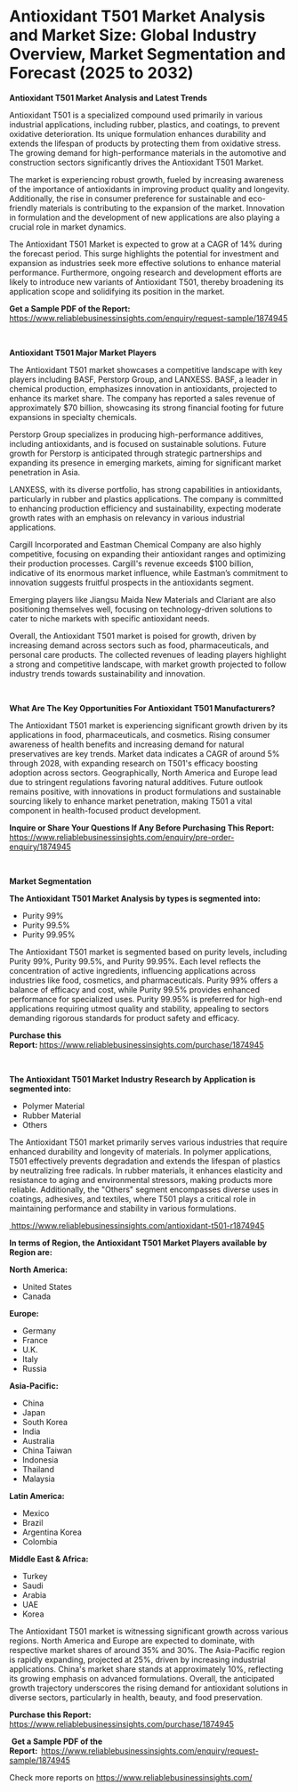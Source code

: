 <p><h1>Antioxidant T501 Market Analysis and Market Size: Global Industry Overview, Market Segmentation and Forecast (2025 to 2032)</h1></p><p><strong>Antioxidant T501 Market Analysis and Latest Trends</strong></p>
<p><p>Antioxidant T501 is a specialized compound used primarily in various industrial applications, including rubber, plastics, and coatings, to prevent oxidative deterioration. Its unique formulation enhances durability and extends the lifespan of products by protecting them from oxidative stress. The growing demand for high-performance materials in the automotive and construction sectors significantly drives the Antioxidant T501 Market.</p><p>The market is experiencing robust growth, fueled by increasing awareness of the importance of antioxidants in improving product quality and longevity. Additionally, the rise in consumer preference for sustainable and eco-friendly materials is contributing to the expansion of the market. Innovation in formulation and the development of new applications are also playing a crucial role in market dynamics.</p><p>The Antioxidant T501 Market is expected to grow at a CAGR of 14% during the forecast period. This surge highlights the potential for investment and expansion as industries seek more effective solutions to enhance material performance. Furthermore, ongoing research and development efforts are likely to introduce new variants of Antioxidant T501, thereby broadening its application scope and solidifying its position in the market.</p></p>
<p><strong>Get a Sample PDF of the Report:&nbsp;</strong> <a href="https://www.reliablebusinessinsights.com/enquiry/request-sample/1874945?utm_campaign=101&utm_medium=2&utm_source=Github&utm_content=ia&utm_term=04022025&utm_id=antioxidant-t501">https://www.reliablebusinessinsights.com/enquiry/request-sample/1874945</a></p>
<p>&nbsp;</p>
<p><strong>Antioxidant T501 Major Market Players</strong></p>
<p><p>The Antioxidant T501 market showcases a competitive landscape with key players including BASF, Perstorp Group, and LANXESS. BASF, a leader in chemical production, emphasizes innovation in antioxidants, projected to enhance its market share. The company has reported a sales revenue of approximately $70 billion, showcasing its strong financial footing for future expansions in specialty chemicals.</p><p>Perstorp Group specializes in producing high-performance additives, including antioxidants, and is focused on sustainable solutions. Future growth for Perstorp is anticipated through strategic partnerships and expanding its presence in emerging markets, aiming for significant market penetration in Asia.</p><p>LANXESS, with its diverse portfolio, has strong capabilities in antioxidants, particularly in rubber and plastics applications. The company is committed to enhancing production efficiency and sustainability, expecting moderate growth rates with an emphasis on relevancy in various industrial applications.</p><p>Cargill Incorporated and Eastman Chemical Company are also highly competitive, focusing on expanding their antioxidant ranges and optimizing their production processes. Cargill's revenue exceeds $100 billion, indicative of its enormous market influence, while Eastman’s commitment to innovation suggests fruitful prospects in the antioxidants segment.</p><p>Emerging players like Jiangsu Maida New Materials and Clariant are also positioning themselves well, focusing on technology-driven solutions to cater to niche markets with specific antioxidant needs.</p><p>Overall, the Antioxidant T501 market is poised for growth, driven by increasing demand across sectors such as food, pharmaceuticals, and personal care products. The collected revenues of leading players highlight a strong and competitive landscape, with market growth projected to follow industry trends towards sustainability and innovation.</p></p>
<p>&nbsp;</p>
<p><strong>What Are The Key Opportunities For Antioxidant T501 Manufacturers?</strong></p>
<p><p>The Antioxidant T501 market is experiencing significant growth driven by its applications in food, pharmaceuticals, and cosmetics. Rising consumer awareness of health benefits and increasing demand for natural preservatives are key trends. Market data indicates a CAGR of around 5% through 2028, with expanding research on T501's efficacy boosting adoption across sectors. Geographically, North America and Europe lead due to stringent regulations favoring natural additives. Future outlook remains positive, with innovations in product formulations and sustainable sourcing likely to enhance market penetration, making T501 a vital component in health-focused product development.</p></p>
<p><strong>Inquire or Share Your Questions If Any Before Purchasing This Report:</strong> <a href="https://www.reliablebusinessinsights.com/enquiry/pre-order-enquiry/1874945?utm_campaign=101&utm_medium=2&utm_source=Github&utm_content=ia&utm_term=04022025&utm_id=antioxidant-t501">https://www.reliablebusinessinsights.com/enquiry/pre-order-enquiry/1874945</a></p>
<p>&nbsp;</p>
<p><strong>Market Segmentation</strong></p>
<p><strong>The Antioxidant T501 Market Analysis by types is segmented into:</strong></p>
<p><ul><li>Purity 99%</li><li>Purity 99.5%</li><li>Purity 99.95%</li></ul></p>
<p><p>The Antioxidant T501 market is segmented based on purity levels, including Purity 99%, Purity 99.5%, and Purity 99.95%. Each level reflects the concentration of active ingredients, influencing applications across industries like food, cosmetics, and pharmaceuticals. Purity 99% offers a balance of efficacy and cost, while Purity 99.5% provides enhanced performance for specialized uses. Purity 99.95% is preferred for high-end applications requiring utmost quality and stability, appealing to sectors demanding rigorous standards for product safety and efficacy.</p></p>
<p><strong>Purchase this Report:&nbsp;</strong><a href="https://www.reliablebusinessinsights.com/purchase/1874945?utm_campaign=101&utm_medium=2&utm_source=Github&utm_content=ia&utm_term=04022025&utm_id=antioxidant-t501">https://www.reliablebusinessinsights.com/purchase/1874945</a></p>
<p>&nbsp;</p>
<p><strong>The Antioxidant T501 Market Industry Research by Application is segmented into:</strong></p>
<p><ul><li>Polymer Material</li><li>Rubber Material</li><li>Others</li></ul></p>
<p><p>The Antioxidant T501 market primarily serves various industries that require enhanced durability and longevity of materials. In polymer applications, T501 effectively prevents degradation and extends the lifespan of plastics by neutralizing free radicals. In rubber materials, it enhances elasticity and resistance to aging and environmental stressors, making products more reliable. Additionally, the "Others" segment encompasses diverse uses in coatings, adhesives, and textiles, where T501 plays a critical role in maintaining performance and stability in various formulations.</p></p>
<p><a href="https://www.reliablebusinessinsights.com/antioxidant-t501-r1874945?utm_campaign=101&utm_medium=2&utm_source=Github&utm_content=ia&utm_term=04022025&utm_id=antioxidant-t501">&nbsp;https://www.reliablebusinessinsights.com/antioxidant-t501-r1874945</a></p>
<p><strong>In terms of Region, the Antioxidant T501 Market Players available by Region are:</strong></p>
<p>
    <p> <strong> North America: </strong>
        <ul>
            <li>United States</li>
            <li>Canada</li>
        </ul>
        </p> 
    <p> <strong> Europe: </strong>
        <ul>
            <li>Germany</li>
            <li>France</li>
            <li>U.K.</li>
            <li>Italy</li>
            <li>Russia</li>
        </ul>
        </p> 
    <p> <strong> Asia-Pacific: </strong>
        <ul>
            <li>China</li>
            <li>Japan</li>
            <li>South Korea</li>
            <li>India</li>
            <li>Australia</li>
            <li>China Taiwan</li>
            <li>Indonesia</li>
            <li>Thailand</li>
            <li>Malaysia</li>
        </ul>
        </p> 
    <p> <strong> Latin America: </strong>
        <ul>
            <li>Mexico</li>
            <li>Brazil</li>
            <li>Argentina Korea</li>
            <li>Colombia</li>
        </ul>
        </p> 
    <p> <strong> Middle East & Africa: </strong>
        <ul>
            <li>Turkey</li>
            <li>Saudi</li>
            <li>Arabia</li>
            <li>UAE</li>
            <li>Korea</li>
        </ul>
    </p>
    </p>
<p><p>The Antioxidant T501 market is witnessing significant growth across various regions. North America and Europe are expected to dominate, with respective market shares of around 35% and 30%. The Asia-Pacific region is rapidly expanding, projected at 25%, driven by increasing industrial applications. China's market share stands at approximately 10%, reflecting its growing emphasis on advanced formulations. Overall, the anticipated growth trajectory underscores the rising demand for antioxidant solutions in diverse sectors, particularly in health, beauty, and food preservation.</p></p>
<p><strong>Purchase this Report: </strong><a href="https://www.reliablebusinessinsights.com/purchase/1874945?utm_campaign=101&utm_medium=2&utm_source=Github&utm_content=ia&utm_term=04022025&utm_id=antioxidant-t501">https://www.reliablebusinessinsights.com/purchase/1874945</a></p>
<p>&nbsp;<strong>Get a Sample PDF of the Report:&nbsp;&nbsp;</strong><a href="https://www.reliablebusinessinsights.com/enquiry/request-sample/1874945?utm_campaign=101&utm_medium=2&utm_source=Github&utm_content=ia&utm_term=04022025&utm_id=antioxidant-t501">https://www.reliablebusinessinsights.com/enquiry/request-sample/1874945</a></p>
<p><strong></strong></p>
<p>Check more reports on <a href="https://www.reliablebusinessinsights.com/?utm_campaign=101&utm_medium=2&utm_source=Github&utm_content=ia&utm_term=04022025&utm_id=antioxidant-t501">https://www.reliablebusinessinsights.com/</a></p>